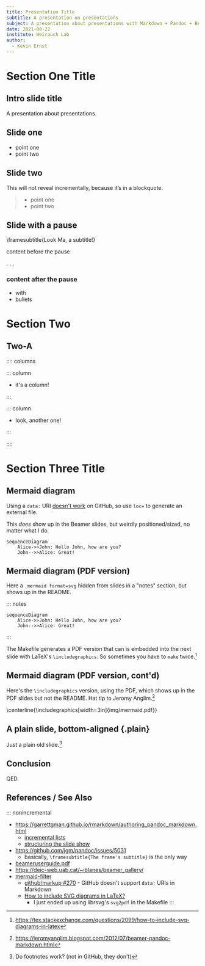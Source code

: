 ```yaml
---
title: Presentation Title
subtitle: A presentation on presentations
subject: A presentation about presentations with Markdown + Pandoc + Beamer
date: 2021-08-22
institute: Weirauch Lab
author:
  - Kevin Ernst
---
```


# Section One Title

## Intro slide title

A presentation about presentations.

## Slide one
* point one
* point two

## Slide two
This will not reveal incrementally, because it’s in a blockquote.

> * point one
> * point two

## Slide with a pause
\framesubtitle{Look Ma, a subtitle!} 

content before the pause

. . . 

### content after the pause

* with
* bullets

# Section Two

## Two-A

:::: columns

::: column

- it's a column!

:::

::: column

- look, another one!

:::

::::

# Section Three Title

## Mermaid diagram

Using a `data:` URI [doesn't work][gh270] on GitHub, so use `loc=` to generate
an external file.

This _does_ show up in the Beamer slides, but weirdly positioned/sized, no matter what I do.

~~~{.mermaid loc=img filename=mermaid format=png width=400}
sequenceDiagram
    Alice->>John: Hello John, how are you?
    John-->>Alice: Great!
~~~

## Mermaid diagram (PDF version)

Here a `.mermaid format=svg` hidden from slides in a "notes" section, but shows
up in the README. 

::: notes
~~~{.mermaid loc=img filename=mermaid format=svg}
sequenceDiagram
    Alice->>John: Hello John, how are you?
    John-->>Alice: Great!
~~~
:::

The Makefile generates a PDF version that can is embedded into the next slide
with LaTeX's `\includegraphics`. So sometimes you have to `make` twice.[^0]

[^0]: https://tex.stackexchange.com/questions/2099/how-to-include-svg-diagrams-in-latex

## Mermaid diagram (PDF version, cont'd)

Here's the `\includegraphics` version, using the PDF, which shows up in the
PDF slides but not the README. Hat tip to Jeromy Anglim.[^1]</small>

\centerline{\includegraphics[width=3in]{img/mermaid.pdf}}

[^1]: https://jeromyanglim.blogspot.com/2012/07/beamer-pandoc-markdown.html

## A plain slide, bottom-aligned {.plain}
Just a plain old slide.[^2]

[^2]: Do footnotes work? (not in GitHub, they don't)

## Conclusion
QED.

## References / See Also

::: nonincremental
* <https://garrettgman.github.io/rmarkdown/authoring_pandoc_markdown.html>
    * [incremental lists](https://garrettgman.github.io/rmarkdown/authoring_pandoc_markdown.html#incremental_lists)
    * [structuring the slide show](https://garrettgman.github.io/rmarkdown/authoring_pandoc_markdown.html#structuring_the_slide_show)
* <https://github.com/jgm/pandoc/issues/5031>
    * basically, `\framesubtitle{The frame's subtitle}` is the only way
* [beameruserguide.pdf](http://ctan.math.utah.edu/ctan/tex-archive/macros/latex/contrib/beamer/doc/beameruserguide.pdf)
* <https://deic-web.uab.cat/~iblanes/beamer_gallery/>
* [mermaid-filter][mf]
    * [github/markup #270][gh270] - GitHub doesn't support `data:` URIs in Markdown
    * [How to include SVG diagrams in LaTeX?](https://tex.stackexchange.com/a/2107)
        * I just ended up using librsvg's `svg2pdf` in the Makefile
:::

[mf]: https://github.com/raghur/mermaid-filter
[gh270]: https://github.com/github/markup/issues/270
